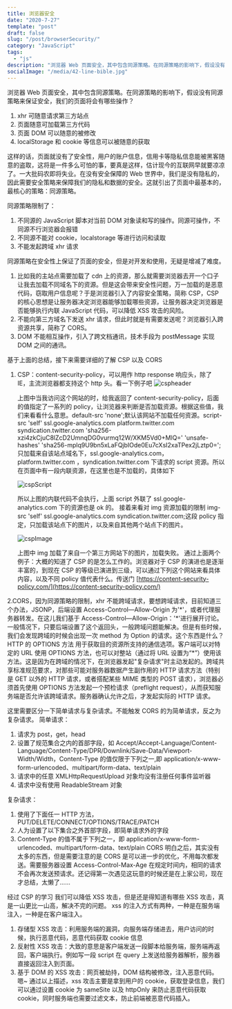 ```yaml
---
title: 浏览器安全
date: "2020-7-27"
template: "post"
draft: false
slug: "/post/browserSecurity/"
category: "JavaScript"
tags:
  - "js"
description: "浏览器 Web 页面安全，其中包含同源策略。在同源策略的影响下，假设没有同源策略来保证安全，我们的页面将会有哪些操作？"
socialImage: "/media/42-line-bible.jpg"
---
```


浏览器 Web 页面安全，其中包含同源策略。在同源策略的影响下，假设没有同源策略来保证安全，我们的页面将会有哪些操作？

1. xhr 可随意请求第三方站点
2. 页面随意可加载第三方代码
3. 页面 DOM 可以随意的被修改
4. localStorage 和 cookie 等信息可以被随意的获取

这样的话，页面就没有了安全性，用户的账户信息，信用卡等隐私信息能被黑客随意的盗取，这将是一件多么可怕的事，要真是这样，估计现今的互联网早就要凉凉了。一大批码农即将失业。在没有安全保障的 Web 世界中，我们是没有隐私的，因此需要安全策略来保障我们的隐私和数据的安全。这就引出了页面中最基本的，最核心的策略：同源策略。

同源策略限制了：

1.  不同源的 JavaScript 脚本对当前 DOM 对象读和写的操作。同源可操作，不同源不行浏览器会报错
2.  不同源不能对 cookie，localstorage 等进行访问和读取
3.  不能发起跨域 xhr 请求

同源策略在安全性上保证了页面的安全，但是对开发和使用，无疑是增减了难度。

1.  比如我的主站点需要加载了 cdn 上的资源，那么就需要浏览器去开一个口子让我去加载不同域名下的资源。但是这会带来安全性问题，万一加载的是恶意代码，窃取用户信息呢？于是浏览器引入了内容安全策略，简称 CSP，CSP 的核心思想是让服务器决定浏览器能够加载哪些资源，让服务器决定浏览器是否能够执行内联 JavaScript 代码，可以降低 XSS 攻击的风险。
2.  不能向第三方域名下发送 xhr 请求，但此时就是有需要发送呢？浏览器引入跨资源共享，简称了 CORS。
3.  DOM 不能相互操作，引入了跨文档通讯，技术手段为 postMessage 实现 DOM 之间的通讯。

基于上面的总结，接下来需要详细的了解 CSP 以及 CORS

1. CSP：content-security-policy，可以用作 http response 响应头，除了 IE，主流浏览器都支持这个 http 头。看一下例子吧
   ![cspheader](/media/cspheader.png)

   上图中当我访问这个网站的时，给我返回了 content-security-policy，后面的值指定了一系列的 policy，让浏览器来判断是否加载资源。根据这些值，我们来看看什么意思。default-src 'none';默认该网站不加载任何资源。script-src 'self' ssl.google-analytics.com platform.twitter.com syndication.twitter.com 'sha256-xzi4zkCjuC8lZcD2UmnqDG0vurmq12W/XKM5Vd0+MlQ=' 'unsafe-hashes' 'sha256-mplq9U9bn5xLaFQjbIOde0Eu7cXsI2xaTPex2jLztp0=';只加载来自该站点域名下，ssl.google-analytics.com，platform.twitter.com ，syndication.twitter.com 下请求的 script 资源。所以在页面中有一段内联资源，在这里也是不加载的，具体如下

   ![cspScript](/media/cspScript.png)

   所以上图的内联代码不会执行，上面 script 外联了 ssl.google-analytics.com 下的资源也是 ok 的。
   接着来看对 img 资源加载的限制 img-src 'self' ssl.google-analytics.com syndication.twitter.com;这段 policy 指定，只加载该站点下的图片，以及来自其他两个站点下的图片。

   ![cspImage](/media/cspImage.png)

   上图中 img 加载了来自一个第三方网站下的图片，加载失败。
   通过上面两个例子：大概的知道了 CSP 的是怎么工作的。浏览器对于 CSP 的演进也是逐渐丰富的，到现在 CSP 的等级已演进到三级，可以通过下列这个网站来看具体内容，以及不同 policy 值代表什么。传送门 [https://content-security-policy.com/](https://content-security-policy.com/)

2.CORS，因为同源策略的限制，xhr 不能跨域请求，要想跨域请求，目前知道三个办法，JSONP，后端设置 Access-Control—Allow-Origin 为'\*'，或者代理服务器转发。在这儿我们基于 Access-Control—Allow-Origin：'\*'进行展开讨论。一般情况下，只要后端设置了这个返回头，一般跨域问题能解决。但是有些时候，我们会发现跨域的时候会出现一次 method 为 Option 的请求。这个东西是什么？
HTTP 的 OPTIONS 方法 用于获取目的资源所支持的通信选项。客户端可以对特定的 URL 使用 OPTIONS 方法，也可以对整站（通过将 URL 设置为“\*”）使用该方法。这是因为在跨域的情况下，在浏览器发起"复杂请求"时主动发起的。跨域共享标准规范要求，对那些可能对服务器数据产生副作用的 HTTP 请求方法（特别是 GET 以外的 HTTP 请求，或者搭配某些 MIME 类型的 POST 请求），浏览器必须首先使用 OPTIONS 方法发起一个预检请求（preflight request），从而获知服务端是否允许该跨域请求。服务器确认允许之后，才发起实际的 HTTP 请求。

这里需要区分一下简单请求与复杂请求。不能触发 CORS 的为简单请求，反之为复杂请求。
简单请求：

1.  请求为 post，get，head
2.  设置了规范集合之内的首部字段，如 Accept/Accept-Language/Content-Language/Content-Type/DPR/Downlink/Save-Data/Viewport-Width/Width，Content-Type 的值仅限于下列之一,即 application/x-www-form-urlencoded、multipart/form-data、text/plain
3.  请求中的任意 XMLHttpRequestUpload 对象均没有注册任何事件监听器
4.  请求中没有使用 ReadableStream 对象

复杂请求：

1. 使用了下面任一 HTTP 方法，PUT/DELETE/CONNECT/OPTIONS/TRACE/PATCH
2. 人为设置了以下集合之外首部字段，即简单请求外的字段
3. Content-Type 的值不属于下列之一，即 application/x-www-form-urlencoded、multipart/form-data、text/plain
   CORS 明白之后，其实没有太多的东西，但是需要注意的是 CORS 是可以进一步的优化，不用每次都发送。需要服务器设置 Access-Control-Max-Age 在规定时间内，相同的请求不会再次发送预请求。还记得第一次遇见这玩意的时候还是在上家公司，现在才总结，太懒了......

经过 CSP 的学习 我们可以降低 XSS 攻击，但是还是得知道有哪些 XSS 攻击，真是一山更比一山高，解决不完的问题。
xss 的注入方式有两种，一种是在服务端注入，一种是在客户端注入。

1.  存储型 XSS 攻击：利用服务端的漏洞，向服务端存储进去，用户访问的时候，执行恶意代码，恶意代码获取 cookie 信息
2.  反射性 XSS 攻击：大致的意思是客户端发送一段脚本给服务端，服务端再返回，客户端执行。例如写一段 script 在 query 上发送给服务器解析，服务器直接返回注入到页面。
3.  基于 DOM 的 XSS 攻击：网页被劫持，DOM 结构被修改，注入恶意代码。
    嗯~ 通过以上描述，xss 攻击主要是拿到用户的 cookie，获取登录信息，我们可以通过设置 cookie 为 sameSite 以及 httpOnly 来防止恶意代码获取 cookie，同时服务端也需要过滤文本，防止前端被恶意代码插入。
